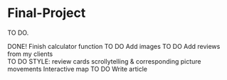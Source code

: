# Final-Project
TO DO. 

DONE!   Finish calculator function
TO DO   Add images
TO DO   Add reviews from my clients  
TO DO   STYLE: 
            review cards
            scrollytelling & corresponding picture movements
            Interactive map
TO DO   Write article 